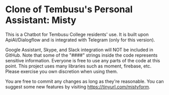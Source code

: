 # Clone of Tembusu's Personal Assistant: Misty

This is a Chatbot for Tembusu College residents' use. It is built upon ApiAI/Dialogflow and is integrated with Telegram (only for this version).

Google Assistant, Skype, and Slack integration will NOT be included in GitHub. Note that some of the "####" strings inside the code represents sensitive information. Everyone is free to use any parts of the code at this point. This project uses many libraries such as moment, firebase, etc. Please exercise you own discretion when using them.

You are free to commit any changes as long as they're reasonable. You can suggest some new features by visiting https://tinyurl.com/mistyform.
